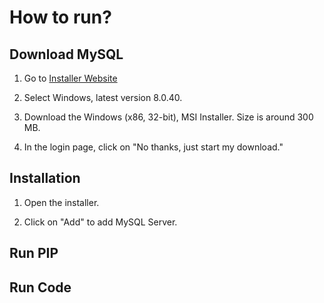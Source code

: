 # How to run?

## Download MySQL

1. Go to [Installer Website](https://dev.mysql.com/downloads/installer/)

2. Select Windows, latest version 8.0.40.

3. Download the Windows (x86, 32-bit), MSI Installer. Size is around 300 MB.

4. In the login page, click on "No thanks, just start my download."

## Installation

1. Open the installer.

2. Click on "Add" to add MySQL Server.

## Run PIP

## Run Code
